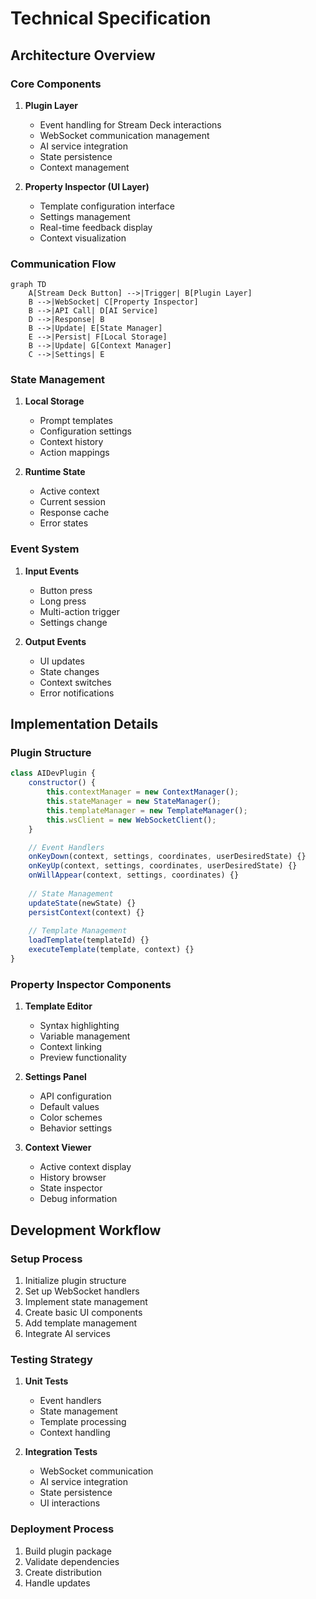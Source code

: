 
# Technical Specification

## Architecture Overview

### Core Components

1. **Plugin Layer**
   - Event handling for Stream Deck interactions
   - WebSocket communication management
   - AI service integration
   - State persistence
   - Context management

2. **Property Inspector (UI Layer)**
   - Template configuration interface
   - Settings management
   - Real-time feedback display
   - Context visualization

### Communication Flow

```mermaid
graph TD
    A[Stream Deck Button] -->|Trigger| B[Plugin Layer]
    B -->|WebSocket| C[Property Inspector]
    B -->|API Call| D[AI Service]
    D -->|Response| B
    B -->|Update| E[State Manager]
    E -->|Persist| F[Local Storage]
    B -->|Update| G[Context Manager]
    C -->|Settings| E
```

### State Management

1. **Local Storage**
   - Prompt templates
   - Configuration settings
   - Context history
   - Action mappings

2. **Runtime State**
   - Active context
   - Current session
   - Response cache
   - Error states

### Event System

1. **Input Events**
   - Button press
   - Long press
   - Multi-action trigger
   - Settings change

2. **Output Events**
   - UI updates
   - State changes
   - Context switches
   - Error notifications

## Implementation Details

### Plugin Structure

```javascript
class AIDevPlugin {
    constructor() {
        this.contextManager = new ContextManager();
        this.stateManager = new StateManager();
        this.templateManager = new TemplateManager();
        this.wsClient = new WebSocketClient();
    }

    // Event Handlers
    onKeyDown(context, settings, coordinates, userDesiredState) {}
    onKeyUp(context, settings, coordinates, userDesiredState) {}
    onWillAppear(context, settings, coordinates) {}
    
    // State Management
    updateState(newState) {}
    persistContext(context) {}
    
    // Template Management
    loadTemplate(templateId) {}
    executeTemplate(template, context) {}
}
```

### Property Inspector Components

1. **Template Editor**
   - Syntax highlighting
   - Variable management
   - Context linking
   - Preview functionality

2. **Settings Panel**
   - API configuration
   - Default values
   - Color schemes
   - Behavior settings

3. **Context Viewer**
   - Active context display
   - History browser
   - State inspector
   - Debug information

## Development Workflow

### Setup Process

1. Initialize plugin structure
2. Set up WebSocket handlers
3. Implement state management
4. Create basic UI components
5. Add template management
6. Integrate AI services

### Testing Strategy

1. **Unit Tests**
   - Event handlers
   - State management
   - Template processing
   - Context handling

2. **Integration Tests**
   - WebSocket communication
   - AI service integration
   - State persistence
   - UI interactions

### Deployment Process

1. Build plugin package
2. Validate dependencies
3. Create distribution
4. Handle updates
